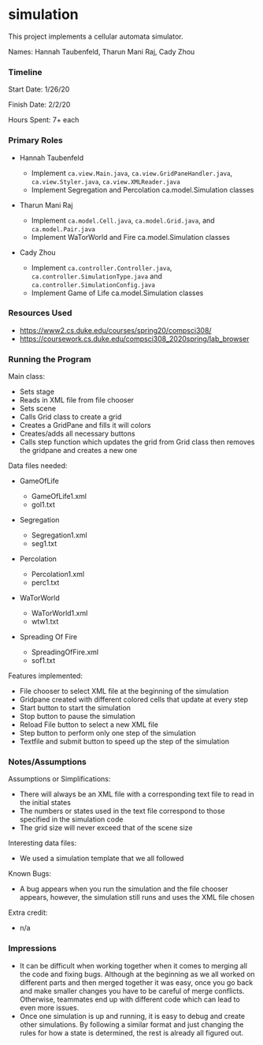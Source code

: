 simulation
====

This project implements a cellular automata simulator.

Names: Hannah Taubenfeld, Tharun Mani Raj, Cady Zhou

### Timeline

Start Date: 1/26/20

Finish Date: 2/2/20

Hours Spent: 7+ each

### Primary Roles

 * Hannah Taubenfeld
     - Implement ```ca.view.Main.java```, ```ca.view.GridPaneHandler.java```, ```ca.view.Styler.java```, ```ca.view.XMLReader.java```
     - Implement Segregation and Percolation ca.model.Simulation classes

 * Tharun Mani Raj
     - Implement ```ca.model.Cell.java```, ```ca.model.Grid.java```, and ```ca.model.Pair.java```
     - Implement WaTorWorld and Fire ca.model.Simulation classes

 * Cady Zhou
      - Implement ```ca.controller.Controller.java```, ```ca.controller.SimulationType.java``` and ```ca.controller.SimulationConfig.java```
     - Implement Game of Life ca.model.Simulation classes


### Resources Used

- https://www2.cs.duke.edu/courses/spring20/compsci308/
- https://coursework.cs.duke.edu/compsci308_2020spring/lab_browser


### Running the Program

Main class:

- Sets stage
- Reads in XML file from file chooser
- Sets scene
- Calls Grid class to create a grid
- Creates a GridPane and fills it will colors
- Creates/adds all necessary buttons 
- Calls step function which updates the grid from Grid class then removes the gridpane and creates a new one

Data files needed: 

* GameOfLife
    - GameOfLife1.xml
    - gol1.txt

* Segregation
    - Segregation1.xml
    - seg1.txt

* Percolation
    - Percolation1.xml
    - perc1.txt

* WaTorWorld
    - WaTorWorld1.xml
    - wtw1.txt
    
* Spreading Of Fire
    - SpreadingOfFire.xml
    - sof1.txt

Features implemented:

- File chooser to select XML file at the beginning of the simulation
- Gridpane created with different colored cells that update at every step
- Start button to start the simulation
- Stop button to pause the simulation 
- Reload File button to select a new XML file 
- Step button to perform only one step of the simulation
- Textfile and submit button to speed up the step of the simulation

### Notes/Assumptions

Assumptions or Simplifications:

- There will always be an XML file with a corresponding text file to read in the initial states
- The numbers or states used in the text file correspond to those specified in the simulation code
- The grid size will never exceed that of the scene size 

Interesting data files:

- We used a simulation template that we all followed

Known Bugs:

- A bug appears when you run the simulation and the file chooser appears, however, the simulation still 
runs and uses the XML file chosen

Extra credit:

- n/a

### Impressions

- It can be difficult when working together when it comes to merging all the code and fixing bugs. 
Although at the beginning as we all worked on different parts and then merged together it was easy, once you 
go back and make smaller changes you have to be careful of merge conflicts. Otherwise, teammates end up with
different code which can lead to even more issues. 
- Once one simulation is up and running, it is easy to debug and create other simulations. By following a similar format
and just changing the rules for how a state is determined, the rest is already all figured out. 

